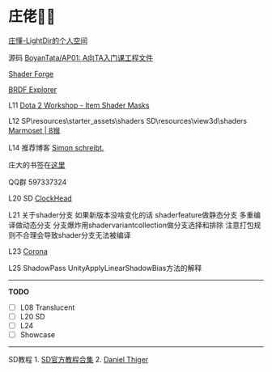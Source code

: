 # 庄佬🐂🍺

[庄懂-LightDir的个人空间](https://space.bilibili.com/6373917)

源码 [BoyanTata/AP01: A向TA入门课工程文件](https://github.com/BoyanTata/AP01)

[Shader Forge](https://acegikmo.com/shaderforge/)

[BRDF Explorer](https://github.com/wdas/brdf)

L11 [Dota 2 Workshop - Item Shader Masks](https://help.steampowered.com/en/faqs/view/299C-D7F9-09A5-98B6#overview)

L12 SP\resources\starter_assets\shaders   SD\resources\view3d\shaders   [Marmoset | 8猴](https://marmoset.co/)

L14 推荐博客 [Simon schreibt.](https://simonschreibt.de/)

庄大的书签在[这里](./Favorites)

QQ群 597337324

L20 SD [ClockHead](./SD/ClockHead) 

L21 关于shader分支 如果新版本没啥变化的话 shaderfeature做静态分支 多重编译做动态分支 分支爆炸用shadervariantcollection做分支选择和排除 注意打包规则不合理会导致shader分支无法被编译

L23 [Corona](https://corona-renderer.com/)

L25 ShadowPass UnityApplyLinearShadowBias方法的解释

------

**TODO**

- [ ] L08 Translucent
- [ ] L20 SD
- [ ] L24
- [ ] Showcase

------

SD教程 1. [SD官方教程合集](https://www.bilibili.com/video/BV1D54y1Q7P3/?spm_id_from=333.788.b_636f6d6d656e74.11&vd_source=fdf93178573a9d599d73635d02d4dc87) 2. [Daniel Thiger](https://www.bilibili.com/video/BV1x3411z7WM/?spm_id_from=333.337.search-card.all.click&vd_source=fdf93178573a9d599d73635d02d4dc87)
